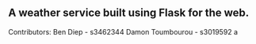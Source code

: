 A weather service built using Flask for the web.
-------------------------------------------------
Contributors:
Ben Diep - s3462344
Damon Toumbourou - s3019592
a
